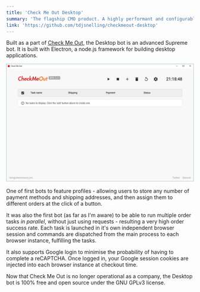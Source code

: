 ```yaml
---
title: 'Check Me Out Desktop'
summary: 'The flagship CMO product. A highly performant and configurable Supreme bot.'
link: 'https://github.com/tdjsnelling/checkmeout-desktop'
---
```


Built as a part of [Check Me Out](/portfolio/check-me-out), the Desktop bot is an advanced Supreme bot. It is built with Electron, a node.js framework for building desktop applications.

![Check Me Out Desktop screenshot](./checkmeout-desktop.jpg)

One of first bots to feature profiles - allowing users to store any number of payment methods and shipping addresses, and then assign them to different orders at the click of a button.

It was also the first bot (as far as I'm aware) to be able to run multiple order tasks _in parallel_, without just using requests - resulting a very high order success rate. Each task is launched in it's own independent browser session and commands are dispatched from the main process to each browser instance, fulfilling the tasks.

It also supports Google login to minimise the probability of having to complete a reCAPTCHA. Once logged in, your Google session cookies are injected into each browser instance at checkout time.

Now that Check Me Out is no longer operational as a company, the Desktop bot is 100% free and open source under the GNU GPLv3 license.
